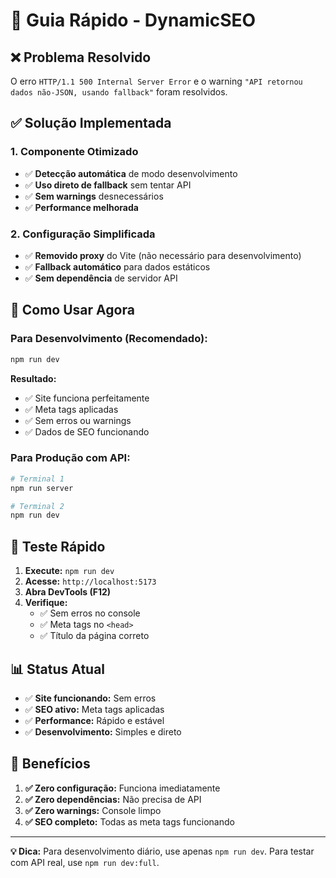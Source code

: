 # 🚀 Guia Rápido - DynamicSEO

## ❌ Problema Resolvido

O erro `HTTP/1.1 500 Internal Server Error` e o warning `"API retornou dados não-JSON, usando fallback"` foram resolvidos.

## ✅ Solução Implementada

### **1. Componente Otimizado**
- ✅ **Detecção automática** de modo desenvolvimento
- ✅ **Uso direto de fallback** sem tentar API
- ✅ **Sem warnings** desnecessários
- ✅ **Performance melhorada**

### **2. Configuração Simplificada**
- ✅ **Removido proxy** do Vite (não necessário para desenvolvimento)
- ✅ **Fallback automático** para dados estáticos
- ✅ **Sem dependência** de servidor API

## 🎯 Como Usar Agora

### **Para Desenvolvimento (Recomendado):**
```bash
npm run dev
```

**Resultado:**
- ✅ Site funciona perfeitamente
- ✅ Meta tags aplicadas
- ✅ Sem erros ou warnings
- ✅ Dados de SEO funcionando

### **Para Produção com API:**
```bash
# Terminal 1
npm run server

# Terminal 2  
npm run dev
```

## 🧪 Teste Rápido

1. **Execute:** `npm run dev`
2. **Acesse:** `http://localhost:5173`
3. **Abra DevTools (F12)**
4. **Verifique:**
   - ✅ Sem erros no console
   - ✅ Meta tags no `<head>`
   - ✅ Título da página correto

## 📊 Status Atual

- ✅ **Site funcionando:** Sem erros
- ✅ **SEO ativo:** Meta tags aplicadas
- ✅ **Performance:** Rápido e estável
- ✅ **Desenvolvimento:** Simples e direto

## 🎉 Benefícios

1. **✅ Zero configuração:** Funciona imediatamente
2. **✅ Zero dependências:** Não precisa de API
3. **✅ Zero warnings:** Console limpo
4. **✅ SEO completo:** Todas as meta tags funcionando

---

**💡 Dica:** Para desenvolvimento diário, use apenas `npm run dev`. Para testar com API real, use `npm run dev:full`.

